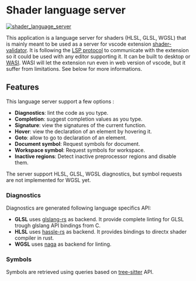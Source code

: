 # Shader language server

[![shader_language_server](https://img.shields.io/crates/v/shader_language_server)](https://crates.io/crates/shader_language_server)

This application is a language server for shaders (HLSL, GLSL, WGSL) that is mainly meant to be used as a server for vscode extension [shader-validator](https://github.com/antaalt/shader-validator). It is following the [LSP protocol](https://microsoft.github.io/language-server-protocol/) to communicate with the extension so it could be used with any editor supporting it. It can be built to desktop or [WASI](https://wasi.dev/). WASI will let the extension run even in web version of vscode, but it suffer from limitations. See below for more informations.

## Features

This language server support a few options :

- **Diagnostics**: lint the code as you type.
- **Completion**: suggest completion values as you type.
- **Signature**: view the signatures of the current function.
- **Hover**: view the declaration of an element by hovering it.
- **Goto**: allow to go to declaration of an element.
- **Document symbol**: Request symbols for document.
- **Workspace symbol**: Request symbols for workspace.
- **Inactive regions**: Detect inactive preprocessor regions and disable them.

The server support HLSL, GLSL, WGSL diagnostics, but symbol requests are not implemented for WGSL yet.

### Diagnostics

Diagnostics are generated following language specifics API:

- **GLSL** uses [glslang-rs](https://github.com/SnowflakePowered/glslang-rs) as backend. It provide complete linting for GLSL trough glslang API bindings from C.
- **HLSL** uses [hassle-rs](https://github.com/Traverse-Research/hassle-rs) as backend. It provides bindings to directx shader compiler in rust.
- **WGSL** uses [naga](https://github.com/gfx-rs/naga) as backend for linting.

### Symbols

Symbols are retrieved using queries based on [tree-sitter](https://tree-sitter.github.io/tree-sitter/) API.
